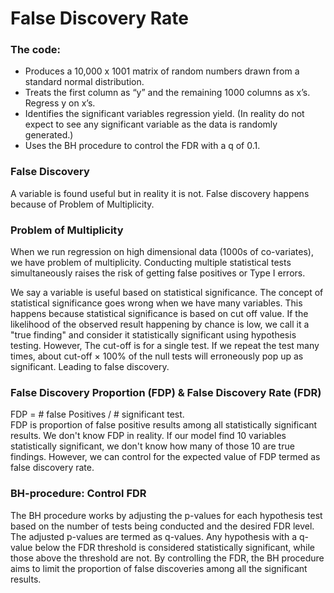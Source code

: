 # False Discovery Rate

### The code:
* Produces a 10,000 x 1001 matrix of random numbers drawn from a standard normal distribution.
* Treats the first column as “y” and the remaining 1000 columns as x’s. Regress y on x’s.
* Identifies the significant variables regression yield. (In reality do not expect to see any significant variable as the data is randomly generated.)
* Uses the BH procedure to control the FDR with a q of 0.1.

### False Discovery 

A variable is found useful but in reality it is not. False discovery happens because of Problem of Multiplicity.

### Problem of Multiplicity 

When we run regression on high dimensional data (1000s of co-variates), we have problem of multiplicity. Conducting multiple statistical tests simultaneously raises the risk of getting false positives or Type I errors.

We say a variable is useful based on statistical significance. The concept of statistical significance goes wrong when we have many variables. This happens because statistical significance is based on cut off value. If the likelihood of the observed result happening by chance is low, we call it a "true finding" and consider it statistically significant using hypothesis testing. However, The cut-off is for a single test. If we repeat the test many times, about cut-off × 100% of the null tests will erroneously pop up as significant. Leading to false discovery.

### False Discovery Proportion (FDP) & False Discovery Rate (FDR)

FDP = # false Positives /  # significant test.    
FDP is proportion of false positive results among all statistically significant results. We don't know FDP in reality. If our model find 10 variables statistically significant, we don't know how many of those 10 are true findings. However, we can control for the expected value of FDP termed as false discovery rate.

### BH-procedure: Control FDR

The BH procedure works by adjusting the p-values for each hypothesis test based on the number of tests being conducted and the desired FDR level. The adjusted p-values are termed as q-values. Any hypothesis with a q-value below the FDR threshold is considered statistically significant, while those above the threshold are not. By controlling the FDR, the BH procedure aims to limit the proportion of false discoveries among all the significant results.
